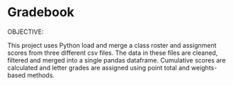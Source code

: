 # Gradebook

OBJECTIVE:

This project uses Python load and merge a class roster and assignment scores from three different csv files. The data in these files are cleaned, filtered and merged into a single pandas dataframe. Cumulative scores are calculated and letter grades are assigned using point total and weights-based methods.


